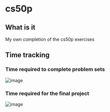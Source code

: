 # cs50p
## What is it
My own completion of the cs50p exercises

## Time tracking
### Time required to complete problem sets 
![image](https://user-images.githubusercontent.com/44178217/183843079-2b6729e1-31a3-487a-9770-145ddb800f4e.png)

### Time required for the final project
![image](https://user-images.githubusercontent.com/44178217/183879948-677c8280-5242-4f56-9e18-986a054992ab.png)
